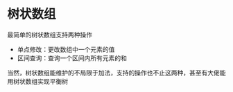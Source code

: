 # 树状数组
最简单的树状数组支持两种操作
- 单点修改：更改数组中一个元素的值
- 区间查询：查询一个区间内所有元素的和

当然，树状数组能维护的不局限于加法，支持的操作也不止这两种，甚至有大佬能用树状数组实现平衡树

